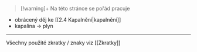 > [!warning]+
>Na této stránce se pořád pracuje

- obrácený děj ke [[2.4 Kapalnění|kapalnění]]
- kapalina $\longrightarrow$ plyn










***
Všechny použité zkratky / znaky  viz [[Zkratky]]